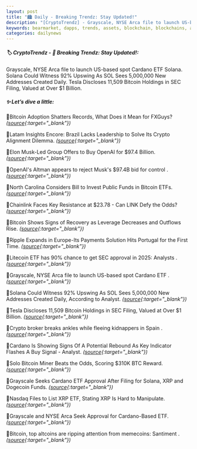 ```yaml
---
layout: post
title: "🏙️ Daily - Breaking Trendz: Stay Updated!"
description: "[CryptoTrendz] - Grayscale, NYSE Arca file to launch US-based spot Cardano ETF Solana. Solana Could Witness 92% Upswing As SOL Sees 5,000,000 New Addresses Created Daily. Tesla Discloses 11,509 Bitcoin Holdings in SEC Filing, Valued at Over $1 Billion."
keywords: bearmarket, dapps, trends, assets, blockchain, blockchains, altcoins, nft, dao, solana
categories: dailynews
---
```


##### 🏷️  CryptoTrendz - 📌 *Breaking Trendz: Stay Updated!:*

Grayscale, NYSE Arca file to launch US-based spot Cardano ETF Solana. Solana Could Witness 92% Upswing As SOL Sees 5,000,000 New Addresses Created Daily. Tesla Discloses 11,509 Bitcoin Holdings in SEC Filing, Valued at Over $1 Billion.

##### ✨ *Let’s dive a little:*


🔹Bitcoin Adoption Shatters Records, What Does it Mean for FXGuys? *([source](https://s.avyag.com/vw4l){:target="_blank"})*

🔹Latam Insights Encore: Brazil Lacks Leadership to Solve Its Crypto Alignment Dilemma. *([source](https://s.avyag.com/19cl){:target="_blank"})*

🔹Elon Musk-Led Group Offers to Buy OpenAI for $97.4 Billion. *([source](https://s.avyag.com/gsfx){:target="_blank"})*

🔹OpenAI's Altman appears to reject Musk's $97.4B bid for control . *([source](https://s.avyag.com/nmk0){:target="_blank"})*

🔹North Carolina Considers Bill to Invest Public Funds in Bitcoin ETFs. *([source](https://s.avyag.com/umvj){:target="_blank"})*

🔹Chainlink Faces Key Resistance at $23.78 - Can LINK Defy the Odds? *([source](https://s.avyag.com/gcqk){:target="_blank"})*

🔹Bitcoin Shows Signs of Recovery as Leverage Decreases and Outflows Rise. *([source](https://s.avyag.com/x9zu){:target="_blank"})*

🔹Ripple Expands in Europe-Its Payments Solution Hits Portugal for the First Time. *([source](https://s.avyag.com/gu4f){:target="_blank"})*

🔹Litecoin ETF has 90% chance to get SEC approval in 2025: Analysts . *([source](https://s.avyag.com/jnmj){:target="_blank"})*

🔹Grayscale, NYSE Arca file to launch US-based spot Cardano ETF . *([source](https://s.avyag.com/5drn){:target="_blank"})*

🔹Solana Could Witness 92% Upswing As SOL Sees 5,000,000 New Addresses Created Daily, According to Analyst. *([source](https://s.avyag.com/2985){:target="_blank"})*

🔹Tesla Discloses 11,509 Bitcoin Holdings in SEC Filing, Valued at Over $1 Billion. *([source](https://s.avyag.com/jarv){:target="_blank"})*

🔹Crypto broker breaks ankles while fleeing kidnappers in Spain . *([source](https://s.avyag.com/eked){:target="_blank"})*

🔹Cardano Is Showing Signs Of A Potential Rebound As Key Indicator Flashes A Buy Signal - Analyst. *([source](https://s.avyag.com/k3i8){:target="_blank"})*

🔹Solo Bitcoin Miner Beats the Odds, Scoring $310K BTC Reward. *([source](https://s.avyag.com/33dd){:target="_blank"})*

🔹Grayscale Seeks Cardano ETF Approval After Filing for Solana, XRP and Dogecoin Funds. *([source](https://s.avyag.com/5voa){:target="_blank"})*

🔹Nasdaq Files to List XRP ETF, Stating XRP Is Hard to Manipulate. *([source](https://s.avyag.com/7496){:target="_blank"})*

🔹Grayscale and NYSE Arca Seek Approval for Cardano-Based ETF. *([source](https://s.avyag.com/kt1c){:target="_blank"})*

🔹Bitcoin, top altcoins are ripping attention from memecoins: Santiment . *([source](https://s.avyag.com/usbm){:target="_blank"})*
